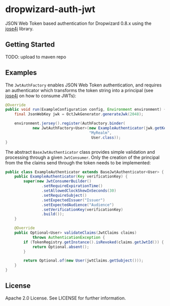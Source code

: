 # dropwizard-auth-jwt

JSON Web Token based authentication for Dropwizard 0.8.x using the [jose4j](https://bitbucket.org/b_c/jose4j) library.


## Getting Started

TODO: upload to maven repo


## Examples

The `JwtAuthFactory` enables JSON Web Token authentication, and requires
an authenticator which transforms the token string into a principal
(see [jose4j](https://bitbucket.org/b_c/jose4j) on how to consume JWTs):

```java
@Override
public void run(ExampleConfiguration config, Environment environment) {
    final JsonWebKey jwk = OctJwkGenerator.generateJwk(2048);

    environment.jersey().register(AuthFactory.binder(
            new JwtAuthFactory<User>(new ExampleAuthenticator(jwk.getKey()),
                                     "MyRealm",
                                      User.class));
}
```

The abstract `BaseJwtAuthenticator` class provides simple validation and
processing through a given `JwtConsumer`. Only the creation
of the principal from the the claims send through the token needs
to be implemented:

```java
public class ExampleAuthenticator extends BaseJwtAuthenticator<User> {
    public ExampleAuthenticator(Key verificationKey) {
        super(new JwtConsumerBuilder()
                .setRequireExpirationTime()
                .setAllowedClockSkewInSeconds(30)
                .setRequireSubject()
                .setExpectedIssuer("Issuer")
                .setExpectedAudience("Audience")
                .setVerificationKey(verificationKey)
                .build());
    }

    @Override
    public Optional<User> validateClaims(JwtClaims claims)
            throws AuthenticationException {
        if (TokenRegistry.getInstance().isRevoked(claims.getJwtId()) {
            return Optional.absent();
        }

        return Optional.of(new User(jwtClaims.getSubject()));
    }
}
```

## License

Apache 2.0 License. See LICENSE for further information.